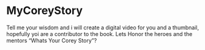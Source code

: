 # MyCoreyStory
Tell me your wisdom and i will create a digital video for you and a thumbnail, hopefully yoi are a contributor to the book. Lets Honor the heroes and the mentors “Whats Your Corey Story”?
